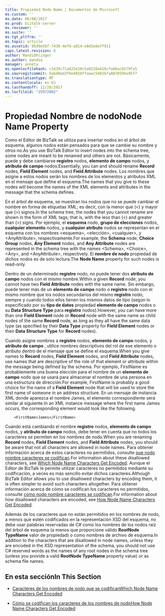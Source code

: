 ```yaml
---
title: Propiedad Node Name | Documentos de Microsoft
ms.custom: ''
ms.date: 06/08/2017
ms.prod: biztalk-server
ms.reviewer: ''
ms.suite: ''
ms.tgt_pltfrm: ''
ms.topic: article
ms.assetid: 95d9e5bf-7439-4ef4-ad14-e8d3e8eff911
caps.latest.revision: 6
author: MandiOhlinger
ms.author: mandia
manager: anneta
ms.openlocfilehash: c1d39c71a425e20c5a9228e418cfa86acb579fa5
ms.sourcegitcommit: 5abd0ed3f9e4858ffaaec5481bfa8878595e95f7
ms.translationtype: MT
ms.contentlocale: es-ES
ms.lasthandoff: 11/28/2017
ms.locfileid: "25972802"
---
```

# <a name="node-name-property"></a><span data-ttu-id="86cea-102">Propiedad Nombre de nodo</span><span class="sxs-lookup"><span data-stu-id="86cea-102">Node Name Property</span></span>
<span data-ttu-id="86cea-103">Como el Editor de BizTalk se utiliza para insertar nodos en el árbol de esquema, algunos nodos están pensados para que se cambie su nombre y otros no.</span><span class="sxs-lookup"><span data-stu-id="86cea-103">As you use BizTalk Editor to insert nodes into the schema tree, some nodes are meant to be renamed and others are not.</span></span> <span data-ttu-id="86cea-104">Básicamente, puede y debe cambiarse **registro** nodos, **elemento de campo** nodos, y **atributo de campo** nodos.</span><span class="sxs-lookup"><span data-stu-id="86cea-104">Essentially, you can and should rename **Record** nodes, **Field Element** nodes, and **Field Attribute** nodes.</span></span> <span data-ttu-id="86cea-105">Los nombres que asigne a estos nodos serán los nombres de los elementos y atributos XML en el mensaje que define el esquema.</span><span class="sxs-lookup"><span data-stu-id="86cea-105">The names that you give to these nodes will become the names of the XML elements and attributes in the message that the schema defines.</span></span>  
  
 <span data-ttu-id="86cea-106">En el árbol de esquema, se muestran los nodos que no se puede cambiar el nombre en forma de etiquetas XML; es decir, con la menor que (\<) y mayor que (\>) signos.</span><span class="sxs-lookup"><span data-stu-id="86cea-106">In the schema tree, the nodes that you cannot rename are shown in the form of XML tags; that is, with the less than (\<) and greater than (\>) signs.</span></span> <span data-ttu-id="86cea-107">Por ejemplo, el **esquema** nodo, **grupo de elecciones** nodos, **cualquier elemento** nodos, y **cualquier atributo** nodos se representan en el esquema con los nombres \<esquema\>, \<elección\>, \<cualquier\>, y \<AnyAttribute\>, respectivamente.</span><span class="sxs-lookup"><span data-stu-id="86cea-107">For example, the **Schema** node, **Choice Group** nodes, **Any Element** nodes, and **Any Attribute** nodes are represented in the schema tree with the names \<Schema\>, \<Choice\>, \<Any\>, and \<AnyAttribute\>, respectively.</span></span> <span data-ttu-id="86cea-108">El **nombre de nodo** propiedad de dichos nodos es de solo lectura.</span><span class="sxs-lookup"><span data-stu-id="86cea-108">The **Node Name** property for such nodes is read-only.</span></span>  
  
 <span data-ttu-id="86cea-109">Dentro de un determinado **registro** nodo, no puede tener dos **atributo de campo** nodos con el mismo nombre.</span><span class="sxs-lookup"><span data-stu-id="86cea-109">Within a given **Record** node, you cannot have two **Field Attribute** nodes with the same name.</span></span> <span data-ttu-id="86cea-110">Sin embargo, puede tener más de un **elemento de campo** nodo o **registro** nodo con el mismo nombre que los nodos secundarios del mismo **registro** nodo, siempre y cuando todos ellos tienen los mismos datos de tipo (según lo especificado por su **tipo de datos** propiedad **elemento de campo** nodos o su **Data Structure Type** para **registro** nodos).</span><span class="sxs-lookup"><span data-stu-id="86cea-110">However, you can have more than one **Field Element** node or **Record** node with the same name as child nodes of the same **Record** node, as long as they all have the same data type (as specified by their **Data Type** property for **Field Element** nodes or their **Data Structure Type** for **Record** nodes).</span></span>  
  
 <span data-ttu-id="86cea-111">Cuando asigne nombres a **registro** nodos, **elemento de campo** nodos, y **atributo de campo** , utilice nombres descriptivos del rol de ese elemento o atributo dentro de el mensaje que se define el esquema.</span><span class="sxs-lookup"><span data-stu-id="86cea-111">When you give names to **Record** nodes, **Field Element** nodes, and **Field Attribute** nodes, use names that are descriptive of the role of that element or attribute within the message being defined by the schema.</span></span> <span data-ttu-id="86cea-112">Por ejemplo, FirstName es probablemente una buena elección para el nombre de un **elemento de campo** nodo que se usará para almacenar el nombre de una persona en una estructura de dirección.</span><span class="sxs-lookup"><span data-stu-id="86cea-112">For example, FirstName is probably a good choice for the name of a **Field Element** node that will be used to store the first name of someone in an address structure.</span></span> <span data-ttu-id="86cea-113">En un mensaje de instancia XML donde aparezca el nombre James, el elemento correspondiente será similar al siguiente.</span><span class="sxs-lookup"><span data-stu-id="86cea-113">In an XML instance message where the first name James occurs, the corresponding element would look like the following.</span></span>  
  
```  
    <FirstName>James</FirstName>  
```  
  
 <span data-ttu-id="86cea-114">Cuando está cambiando el nombre **registro** nodos, **elemento de campo** nodos, y **atributo de campo** nodos, debe tener en cuenta que no todos los caracteres se permiten en los nombres de nodo.</span><span class="sxs-lookup"><span data-stu-id="86cea-114">When you are renaming **Record** nodes, **Field Element** nodes, and **Field Attribute** nodes, you should be aware that not all characters are allowed in node names.</span></span> <span data-ttu-id="86cea-115">Para obtener información acerca de estos caracteres no permitidos, consulte [que nodo nombre caracteres se codifican](../core/which-node-name-characters-get-encoded.md).</span><span class="sxs-lookup"><span data-stu-id="86cea-115">For information about these disallowed characters, see [Which Node Name Characters Get Encoded](../core/which-node-name-characters-get-encoded.md).</span></span> <span data-ttu-id="86cea-116">Aunque el Editor de BizTalk le permite utilizar caracteres no permitidos mediante su codificación, a veces es más sencillo evitar dichos caracteres.</span><span class="sxs-lookup"><span data-stu-id="86cea-116">Although BizTalk Editor allows you to use disallowed characters by encoding them, it is often simpler to avoid such characters altogether.</span></span> <span data-ttu-id="86cea-117">Para obtener información acerca de cómo se codifican los caracteres no permitidos, consulte [cómo nodo nombre caracteres se codifican](../core/how-node-name-characters-get-encoded.md).</span><span class="sxs-lookup"><span data-stu-id="86cea-117">For information about how disallowed characters are encoded, see [How Node Name Characters Get Encoded](../core/how-node-name-characters-get-encoded.md).</span></span>  
  
 <span data-ttu-id="86cea-118">Además de los caracteres que no están permitidos en los nombres de nodo, a menos que estén codificados en la representación XSD del esquema, no debe usar palabras reservadas de C# como los nombres de los nodos raíz del árbol de esquema (a menos que proporcione válido **RootNode TypeName** valor de propiedad) o como nombres de archivo de esquema.</span><span class="sxs-lookup"><span data-stu-id="86cea-118">In addition to the characters that are disallowed in node names, unless they are encoded in the XSD representation of the schema, you should not use C# reserved words as the names of any root nodes in the schema tree (unless you provide a valid **RootNode TypeName** property value) or as schema file names.</span></span>  
  
## <a name="in-this-section"></a><span data-ttu-id="86cea-119">En esta sección</span><span class="sxs-lookup"><span data-stu-id="86cea-119">In This Section</span></span>  
  
-   [<span data-ttu-id="86cea-120">Caracteres de los nombres de nodo que se codifican</span><span class="sxs-lookup"><span data-stu-id="86cea-120">Which Node Name Characters Get Encoded</span></span>](../core/which-node-name-characters-get-encoded.md)  
  
-   [<span data-ttu-id="86cea-121">Cómo se codifican los caracteres de los nombres de nodo</span><span class="sxs-lookup"><span data-stu-id="86cea-121">How Node Name Characters Get Encoded</span></span>](../core/how-node-name-characters-get-encoded.md)